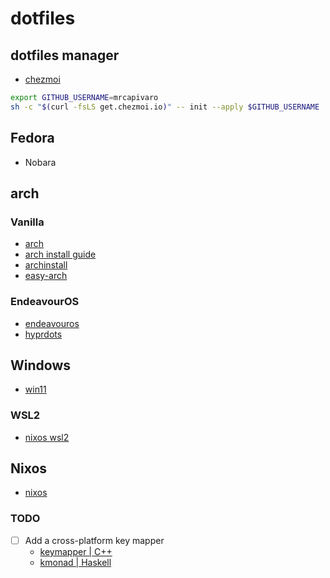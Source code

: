 # dotfiles

## dotfiles manager
- [chezmoi](https://www.chezmoi.io/)
```bash
export GITHUB_USERNAME=mrcapivaro
sh -c "$(curl -fsLS get.chezmoi.io)" -- init --apply $GITHUB_USERNAME
```
## Fedora
- Nobara

## arch
### Vanilla
- [arch](https://archlinux.org/download/)
- [arch install guide](https://wiki.archlinux.org/title/Installation_guide)
- [archinstall](https://github.com/archlinux/archinstall)
- [easy-arch](https://github.com/classy-giraffe/easy-arch)

### EndeavourOS
- [endeavouros](https://endeavouros.com/)
- [hyprdots](https://github.com/prasanthrangan/hyprdots)

## Windows
- [win11](https://www.microsoft.com/software-download/windows11)

### WSL2
- [nixos wsl2](https://github.com/nix-community/NixOS-WSL?tab=readme-ov-file)

## Nixos
- [nixos](https://nixos.org/download/)

### TODO
- [ ] Add a cross-platform key mapper
    - [keymapper | C++](https://github.com/houmain/keymapper)
    - [kmonad | Haskell](https://github.com/kmonad/kmonad)
